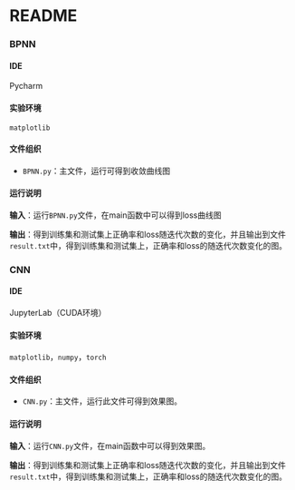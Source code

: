 # README

### BPNN

#### IDE

Pycharm

#### 实验环境

`matplotlib`

#### 文件组织

- `BPNN.py`：主文件，运行可得到收敛曲线图

#### 运行说明

**输入**：运行`BPNN.py`文件，在main函数中可以得到loss曲线图

**输出**：得到训练集和测试集上正确率和loss随迭代次数的变化，并且输出到文件`result.txt`中，得到训练集和测试集上，正确率和loss的随迭代次数变化的图。



### CNN

#### IDE

JupyterLab（CUDA环境）

#### 实验环境

`matplotlib`，`numpy`，`torch`

#### 文件组织

- `CNN.py`：主文件，运行此文件可得到效果图。

#### 运行说明

**输入**：运行`CNN.py`文件，在main函数中可以得到效果图。

**输出**：得到训练集和测试集上正确率和loss随迭代次数的变化，并且输出到文件`result.txt`中，得到训练集和测试集上，正确率和loss的随迭代次数变化的图。